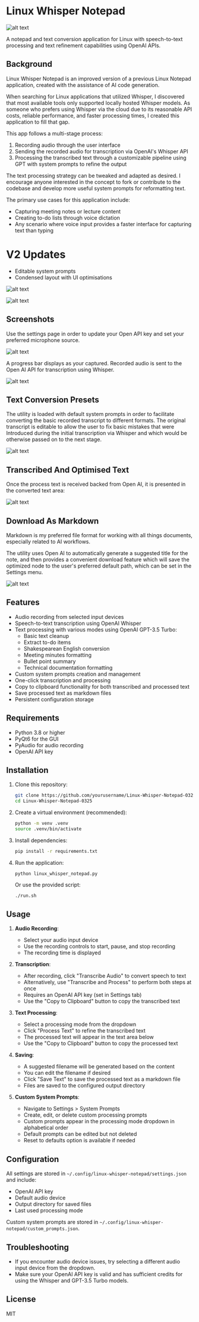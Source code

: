 # Linux Whisper Notepad
 
 ![alt text](screenshots/22/image.png)

A notepad and text conversion application for Linux with speech-to-text processing and text refinement capabilities using OpenAI APIs.

## Background

Linux Whisper Notepad is an improved version of a previous Linux Notepad application, created with the assistance of AI code generation. 

When searching for Linux applications that utilized Whisper, I discovered that most available tools only supported locally hosted Whisper models. As someone who prefers using Whisper via the cloud due to its reasonable API costs, reliable performance, and faster processing times, I created this application to fill that gap.

This app follows a multi-stage process:
1. Recording audio through the user interface
2. Sending the recorded audio for transcription via OpenAI's Whisper API
3. Processing the transcribed text through a customizable pipeline using GPT with system prompts to refine the output

The text processing strategy can be tweaked and adapted as desired. I encourage anyone interested in the concept to fork or contribute to the codebase and develop more useful system prompts for reformatting text.

The primary use cases for this application include:
- Capturing meeting notes or lecture content
- Creating to-do lists through voice dictation
- Any scenario where voice input provides a faster interface for capturing text than typing

# V2 Updates

- Editable system prompts  
- Condensed layout with UI optimisations  

![alt text](screenshots/v2/1.png)

![alt text](screenshots/v2/2.png)

## Screenshots

Use the settings page in order to update your Open API key and set your preferred microphone source. 

![alt text](screenshots/v1/2.png)

A progress bar displays as your captured. Recorded audio is sent to the Open AI API for transcription using Whisper.

![alt text](screenshots/v1/3.png)

## Text Conversion Presets

The utility is loaded with default system prompts in order to facilitate converting the basic recorded transcript to different formats. The original transcript is editable to allow the user to fix basic mistakes that were  Introduced during the initial transcription via Whisper and which would be otherwise passed on to the next stage. 

![alt text](screenshots/v1/5.png)

## Transcribed And Optimised Text

Once the process text is received backed from Open AI, it is presented in the converted text area:

![alt text](screenshots/v1/8.png)

## Download As Markdown

Markdown is my preferred file format for working with all things documents, especially related to AI workflows. 

The utility uses Open AI to automatically generate a suggested title for the note, and then provides a convenient download feature which will save the optimized node to the user's preferred default path, which can be set in the Settings menu. 

![alt text](screenshots/v1/9.png)

## Features

- Audio recording from selected input devices
- Speech-to-text transcription using OpenAI Whisper
- Text processing with various modes using OpenAI GPT-3.5 Turbo:
  - Basic text cleanup
  - Extract to-do items
  - Shakespearean English conversion
  - Meeting minutes formatting
  - Bullet point summary
  - Technical documentation formatting
- Custom system prompts creation and management
- One-click transcription and processing
- Copy to clipboard functionality for both transcribed and processed text
- Save processed text as markdown files
- Persistent configuration storage

## Requirements

- Python 3.8 or higher
- PyQt6 for the GUI
- PyAudio for audio recording
- OpenAI API key

## Installation

1. Clone this repository:
   ```bash
   git clone https://github.com/yourusername/Linux-Whisper-Notepad-0325.git
   cd Linux-Whisper-Notepad-0325
   ```

2. Create a virtual environment (recommended):
   ```bash
   python -m venv .venv
   source .venv/bin/activate
   ```

3. Install dependencies:
   ```bash
   pip install -r requirements.txt
   ```

3. Run the application:
   ```
   python linux_whisper_notepad.py
   ```
   
   Or use the provided script:
   ```bash
   ./run.sh
   ```

## Usage

1. **Audio Recording**:
   - Select your audio input device
   - Use the recording controls to start, pause, and stop recording
   - The recording time is displayed

2. **Transcription**:
   - After recording, click "Transcribe Audio" to convert speech to text
   - Alternatively, use "Transcribe and Process" to perform both steps at once
   - Requires an OpenAI API key (set in Settings tab)
   - Use the "Copy to Clipboard" button to copy the transcribed text

3. **Text Processing**:
   - Select a processing mode from the dropdown
   - Click "Process Text" to refine the transcribed text
   - The processed text will appear in the text area below
   - Use the "Copy to Clipboard" button to copy the processed text

4. **Saving**:
   - A suggested filename will be generated based on the content
   - You can edit the filename if desired
   - Click "Save Text" to save the processed text as a markdown file
   - Files are saved to the configured output directory

5. **Custom System Prompts**:
   - Navigate to Settings > System Prompts
   - Create, edit, or delete custom processing prompts
   - Custom prompts appear in the processing mode dropdown in alphabetical order
   - Default prompts can be edited but not deleted
   - Reset to defaults option is available if needed

## Configuration

All settings are stored in `~/.config/linux-whisper-notepad/settings.json` and include:
- OpenAI API key
- Default audio device
- Output directory for saved files
- Last used processing mode

Custom system prompts are stored in `~/.config/linux-whisper-notepad/custom_prompts.json`.

## Troubleshooting

- If you encounter audio device issues, try selecting a different audio input device from the dropdown.
- Make sure your OpenAI API key is valid and has sufficient credits for using the Whisper and GPT-3.5 Turbo models.

## License

MIT